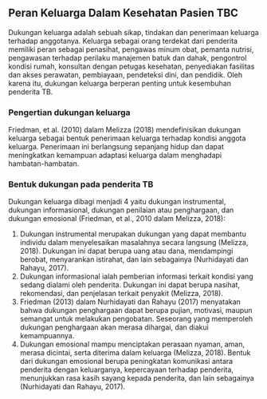 ## Peran Keluarga Dalam Kesehatan Pasien TBC

Dukungan keluarga adalah sebuah sikap, tindakan dan penerimaan keluarga terhadap anggotanya. Keluarga sebagai orang terdekat dari penderita memiliki peran sebagai penasihat, pengawas minum obat, pemanta nutrisi, pengawasan terhadap perilaku manajemen batuk dan dahak, pengontrol kondisi rumah, konsultan dengan petugas kesehatan, penyediakan fasilitas dan akses perawatan, pembiayaan, pendeteksi dini, dan pendidik. Oleh karena itu, dukungan keluarga berperan penting untuk kesembuhan penderita TB.



### Pengertian dukungan keluarga

Friedman, et al. (2010) dalam Melizza (2018) mendefinisikan dukungan keluarga sebagai bentuk penerimaan keluarga terhadap kondisi anggota keluarga. Penerimaan ini berlangsung sepanjang hidup dan dapat meningkatkan kemampuan adaptasi keluarga dalam menghadapi hambatan-hambatan.


### Bentuk dukungan pada penderita TB

Dukungan keluarga dibagi menjadi 4 yaitu dukungan instrumental, dukungan informasional, dukungan penilaian atau penghargaan, dan dukungan emosional (Friedman, et al., 2010 dalam Melizza, 2018):

1. Dukungan instrumental merupakan dukungan yang dapat membantu individu dalam menyelesaikan masalahnya secara langsung (Melizza, 2018). Dukungan ini dapat berupa uang atau dana, mendampingi berobat, menyarankan istirahat, dan lain sebagainya (Nurhidayati dan Rahayu, 2017).
2. Dukungan informasional ialah pemberian informasi terkait kondisi yang sedang dialami oleh penderita. Dukungan ini dapat berupa nasihat, rekomendasi, dan penjelasan terkait penyakit (Melizza, 2018).
3. Friedman (2013) dalam Nurhidayati dan Rahayu (2017) menyatakan bahwa dukungan penghargaan dapat berupa pujian, motivasi, maupun semangat untuk melakukan pengobatan. Seseorang yang memperoleh dukungan penghargaan akan merasa dihargai, dan diakui kemampuannya.
4. Dukungan emosional mampu menciptakan perasaan nyaman, aman, merasa dicintai, serta diterima dalam keluarga (Melizza, 2018). Bentuk dari dukungan emosional berupa peningkatan komunikasi antara penderita dengan keluarganya, kepercayaan terhadap penderita, menunjukkan rasa kasih sayang kepada penderita, dan lain sebagainya (Nurhidayati dan Rahayu, 2017).
